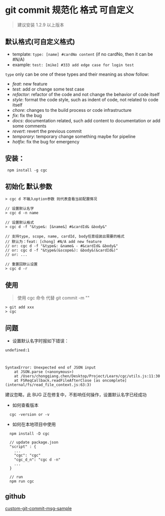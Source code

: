 # git commit 规范化 格式 可自定义

> 建议安装 1.2.9 以上版本

## 默认格式(可自定义格式)

- template: `type: [name] #cardNo content` (if no cardNo, then it can be #N/A)
- example: `test: [mike] #333 add edge case for login test`

`type` only can be one of these types and their meaning as show follow:

- _feat_: new feature
- _test_: add or change some test case
- _refactor_: refactor of the code and not change the behavior of code itself
- _style_: format the code style, such as indent of code, not related to code itself
- _chore_: changes to the build process or code infrastructure
- _fix_: fix the bug
- _docs_: documentation related, such add content to documentation or add some comments
- _revert_: revert the previous commit
- _temporary_: temporary change something maybe for pipeline
- _hotfix_: fix the bug for emergency

## 安装：

```
 npm install -g cgc
```

## 初始化 默认参数

```
> cgc d 不输入option参数 则代表查看当前配置情况

// 设置默认名字
> cgc d -n name

// 设置默认格式
> cgc d -f "&type&: [&name&] #&cardId& &body&"

// 支持type, scope, name, cardId, body任意组装出需要的格式
// 默认为：feat: [chong] #N/A add new feature
// or: cgc d -f "&type&: &name& - #&cardId& &body&"
// or: cgc d -f "&type&(&scope&): &body&(&cardId&)"
// or: ...

// 重置回默认设置
> cgc d -r
```

## 使用

> 使用 cgc 命令 代替 git commit -m ""

```
> git add xxx
> cgc
```

## 问题

- 设置默认名字时报如下错误：

```
undefined:1



SyntaxError: Unexpected end of JSON input
    at JSON.parse (<anonymous>)
    at /Users/chongqiang.chen/Desktop/Project/Learn/cgc/utils.js:11:30
    at FSReqCallback.readFileAfterClose [as oncomplete] (internal/fs/read_file_context.js:63:3)
```

建议忽略，此 BUG 正在修复中，不影响任何操作，设置默认名字已经成功

- 如何查看版本

```
  cgc -version or -v
```

- 如何在本地项目中使用

```
  npm install -D cgc

  // update package.json
  "script" : {
    ...
    "cgc": "cgc"
    "cgc_d_n": "cgc d -n"
    ...
  }

  // run
  npm run cgc
```

## github

[custom-git-commit-msg-sample](https://github.com/chongqiangchen/custom-git-commit-msg-sample)

